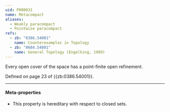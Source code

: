 ```yaml
---
uid: P000031
name: Metacompact
aliases:
  - Weakly paracompact
  - Pointwise paracompact
refs:
  - zb: "0386.54001"
    name: Counterexamples in Topology
  - zb: "0684.54001"
    name: General Topology (Engelking, 1989)
---
```


Every open cover of the space has a point-finite open refinement.

Defined on page 23 of {{zb:0386.54001}}.

----
#### Meta-properties

- This property is hereditary with respect to closed sets.
